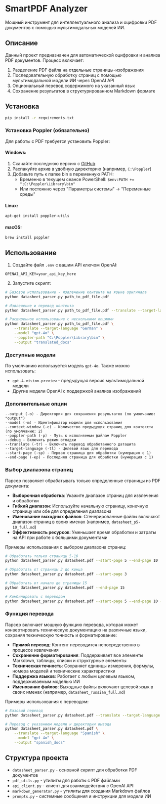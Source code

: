 # SmartPDF Analyzer

Мощный инструмент для интеллектуального анализа и оцифровки PDF документов с помощью мультимодальных моделей ИИ.

## Описание

Данный проект предназначен для автоматической оцифровки и анализа PDF документов. Процесс включает:
1. Разделение PDF файла на отдельные страницы-изображения
2. Последовательную обработку страниц с помощью мультимодальной модели ИИ через OpenAI API
3. Опциональный перевод содержимого на указанный язык
4. Сохранение результатов в структурированном Markdown формате

## Установка

```bash
pip install -r requirements.txt
```

### Установка Poppler (обязательно)

Для работы с PDF требуется установить Poppler:

#### Windows:
1. Скачайте последнюю версию с [GitHub](https://github.com/oschwartz10612/poppler-windows/releases/)
2. Распакуйте архив в удобную директорию (например, `C:\Poppler`)
3. Добавьте путь к папке bin в переменную PATH:
   - Временно в текущем сеансе PowerShell: `$env:PATH += ";C:\Poppler\Library\bin"`
   - Или постоянно через "Параметры системы" → "Переменные среды"

#### Linux:
```bash
apt-get install poppler-utils
```

#### macOS:
```bash
brew install poppler
```

## Использование

1. Создайте файл `.env` с вашим API ключом OpenAI:
```
OPENAI_API_KEY=your_api_key_here
```

2. Запустите скрипт:
```bash
# Базовое использование - извлечение контента на языке оригинала
python datasheet_parser.py path_to_pdf_file.pdf

# Извлечение и перевод контента
python datasheet_parser.py path_to_pdf_file.pdf --translate --target-language "Russian"

# Расширенное использование с несколькими опциями
python datasheet_parser.py path_to_pdf_file.pdf \
    --translate --target-language "German" \
    --model "gpt-4o" \
    --poppler-path "C:\Poppler\Library\bin" \
    --output "translated_docs"
```

### Доступные модели

По умолчанию используется модель `gpt-4o`. Также можно использовать:
- `gpt-4-vision-preview` - предыдущая версия мультимодальной модели
- Другие модели OpenAI с поддержкой анализа изображений

### Дополнительные опции

```
--output (-o) - Директория для сохранения результатов (по умолчанию: "output")
--model (-m) - Идентификатор модели для использования
--context-window (-c) - Количество предыдущих страниц для контекста (по умолчанию: 2)
--poppler-path (-p) - Путь к исполняемым файлам Poppler
--debug - Включить режим отладки
--translate (-tr) - Включить перевод обработанного даташита
--target-language (-tl) - Целевой язык для перевода
--start-page (-sp) - Первая страница для обработки (нумерация с 1)
--end-page (-ep) - Последняя страница для обработки (нумерация с 1)
```

### Выбор диапазона страниц

Парсер позволяет обрабатывать только определенные страницы из PDF документа:

- **Выборочная обработка**: Укажите диапазон страниц для извлечения и обработки
- **Гибкий диапазон**: Используйте начальную страницу, конечную страницу или обе для определения диапазона
- **Именование выходных файлов**: Сгенерированные файлы включают диапазон страниц в своих именах (например, `datasheet_p5-10_full.md`)
- **Эффективность ресурсов**: Уменьшает время обработки и затраты на API при работе с большими документами

Примеры использования с выбором диапазона страниц:
```bash
# Обработать только страницы 5-10
python datasheet_parser.py datasheet.pdf --start-page 5 --end-page 10

# Обработать от страницы 3 до конца
python datasheet_parser.py datasheet.pdf --start-page 3

# Обработать от начала до страницы 15
python datasheet_parser.py datasheet.pdf --end-page 15

# Комбинировать с переводом
python datasheet_parser.py datasheet.pdf --start-page 5 --end-page 10 --translate --target-language "French"
```

### Функция перевода

Парсер включает мощную функцию перевода, которая может конвертировать техническую документацию на различные языки, сохраняя техническую точность и форматирование:

- **Прямой перевод**: Контент переводится непосредственно в процессе извлечения
- **Сохранение форматирования**: Поддерживает все элементы Markdown, таблицы, списки и структурные элементы
- **Техническая точность**: Сохраняет единицы измерения, формулы, номера моделей и технические характеристики
- **Поддержка языков**: Работает с любым целевым языком, поддерживаемым моделью ИИ
- **Именование файлов**: Выходные файлы включают целевой язык в своих именах (например, `datasheet_russian_full.md`)

Примеры использования с переводом:
```bash
# Базовый перевод
python datasheet_parser.py datasheet.pdf --translate --target-language "French"

# Перевод с указанием модели и директории вывода
python datasheet_parser.py datasheet.pdf \
    --translate --target-language "Spanish" \
    --model "gpt-4o" \
    --output "spanish_docs"
```

## Структура проекта

- `datasheet_parser.py` - основной скрипт для обработки PDF документов
- `pdf_utils.py` - утилиты для работы с PDF файлами
- `api_client.py` - клиент для взаимодействия с OpenAI API
- `markdown_generator.py` - утилиты для создания Markdown файлов
- `prompts.py` - системные сообщения и инструкции для модели ИИ